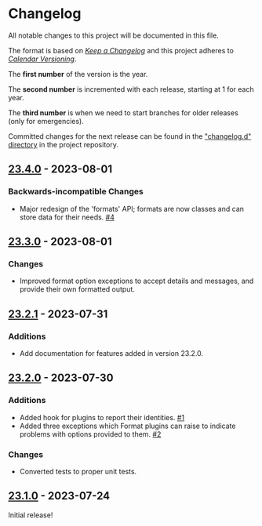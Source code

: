 # Changelog

All notable changes to this project will be documented in this file.

The format is based on [*Keep a
Changelog*](https://keepachangelog.com/en/1.0.0/) and this project
adheres to [*Calendar Versioning*](https://calver.org/).

The **first number** of the version is the year.

The **second number** is incremented with each release, starting at 1
for each year.

The **third number** is when we need to start branches for older
releases (only for emergencies).

Committed changes for the next release can be found in the ["changelog.d"
directory](https://github.com/kpfleming/jinjanator-plugins/tree/main/changelog.d)
in the project repository.

<!--
Do *NOT* add changelog entries here!

This changelog is managed by towncrier and is compiled at release time.

See https://github.com/kpfleming/jinjanator-plugins/blob/main/.github/CONTRIBUTING.md#changelog for details.
-->

<!-- towncrier release notes start -->

## [23.4.0](https://github.com/kpfleming/jinjanator-plugins/tree/23.4.0) - 2023-08-01

### Backwards-incompatible Changes

- Major redesign of the 'formats' API; formats are now classes and can store data for their needs.
  [#4](https://github.com/kpfleming/jinjanator-plugins/issues/4)


## [23.3.0](https://github.com/kpfleming/jinjanator-plugins/tree/23.3.0) - 2023-08-01

### Changes

- Improved format option exceptions to accept details and messages, and provide their own formatted output.


## [23.2.1](https://github.com/kpfleming/jinjanator-plugins/tree/23.2.1) - 2023-07-31

### Additions

- Add documentation for features added in version 23.2.0.


## [23.2.0](https://github.com/kpfleming/jinjanator-plugins/tree/23.2.0) - 2023-07-30

### Additions

- Added hook for plugins to report their identities.
  [#1](https://github.com/kpfleming/jinjanator-plugins/issues/1)
- Added three exceptions which Format plugins can raise to indicate problems with options provided to them.
  [#2](https://github.com/kpfleming/jinjanator-plugins/issues/2)


### Changes

- Converted tests to proper unit tests.


## [23.1.0](https://github.com/kpfleming/jinjanator-plugins/tree/23.1.0) - 2023-07-24

Initial release!
